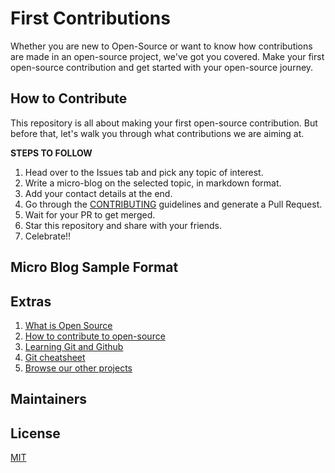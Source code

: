 # First Contributions 
Whether you are new to Open-Source or want to know how contributions are made in an open-source project, we've got you covered. Make your first open-source contribution and get started with your open-source journey. 

## How to Contribute
This repository is all about making your first open-source contribution. But before that, let's walk you through what contributions we are aiming at.

**STEPS TO FOLLOW**
1. Head over to the Issues tab and pick any topic of interest.
2. Write a micro-blog on the selected topic, in markdown format.
3. Add your contact details at the end. 
4. Go through the [CONTRIBUTING](https://github.com/upes-open/first-contributions/blob/main/CONTRIBUTING.md) guidelines and generate a Pull Request.
5. Wait for your PR to get merged.
6. Star this repository and share with your friends.
7. Celebrate!! 

## Micro Blog Sample Format

## Extras
1. [What is Open Source](https://opensource.guide/starting-a-project/#what-does-open-source-mean)
2. [How to contribute to open-source](https://opensource.guide/how-to-contribute/)
3. [Learning Git and Github](https://guides.github.com/introduction/git-handbook/)
4. [Git cheatsheet](https://education.github.com/git-cheat-sheet-education.pdf)
5. [Browse our other projects](https://github.com/upes-open)

## Maintainers 

## License
[MIT](https://choosealicense.com/licenses/mit/)

